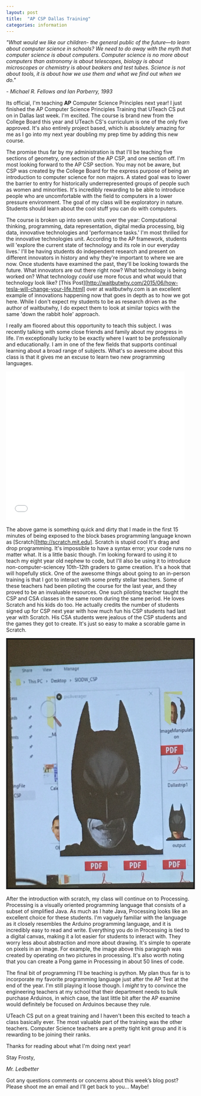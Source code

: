 ```yaml
---
layout: post
title:  "AP CSP Dallas Training"
categories: information
---
```


*"What would we like our children- the general public of the future—to learn about computer science in schools? We need to do away with the myth that computer science is about computers. Computer science is no more about computers than astronomy is about telescopes, biology is about microscopes or chemistry is about beakers and test tubes. Science is not about tools, it is about how we use them and what we find out when we do."*

*- Michael R. Fellows and Ian Parberry, 1993*

Its official, I'm teaching **AP** Computer Science Principles next year! I just finished the AP Computer Science Principles Training that UTeach CS put on in Dallas last week. I'm excited. The course is brand new from the College Board this year and UTeach CS's curriculum is one of the only five approved. It's also entirely project based, which is absolutely amazing for me as I go into my next year doubling my prep time by adding this new course. 

The promise thus far by my administration is that I'll be teaching five sections of geometry, one section of the AP CSP, and one section off. I'm most looking forward to the AP CSP section. You may not be aware, but CSP was created by the College Board for the express purpose of being an introduction to computer science for non majors. A stated goal was to lower the barrier to entry for historically underrepresented groups of people such as women and minorities. It's incredibly rewarding to be able to introduce people who are uncomfortable with the field to computers in a lower pressure environment. The goal of my class will be exploratory in nature. Students should learn about the cool stuff you can do with computers. 


The course is broken up into seven units over the year: Computational thinking, programming, data representation, digital media processing, big data, innovative technologies and 'performance tasks.' I'm most thrilled for the innovative technologies unit. According to the AP framework, students will 'explore the current state of technology and its role in our everyday lives.' I'll be having students do independent research and present on different innovators in history and why they're important to where we are now. Once students have examined the past, they'll be looking towards the future. What innovators are out there right now? What technology is being worked on? What technology *could* use more focus and what would that technology look like? [This Post][http://waitbutwhy.com/2015/06/how-tesla-will-change-your-life.html] over at waitbutwhy.com is an excellent example of innovations happening now that goes in depth as to how we got here. While I don't expect my students to be as research driven as the author of waitbutwhy, I do expect them to look at similar topics with the same 'down the rabbit hole' approach.

I really am floored about this opportunity to teach this subject. I was recently talking with some close friends and family about my progress in life. I'm exceptionally lucky to be exactly where I want to be professionally and educationally. I am in one of the few fields that supports continual learning about a broad range of subjects. What's so awesome about this class is that it gives me an excuse to learn two new programming languages.

<iframe allowtransparency="true" width="485" height="402" src="//scratch.mit.edu/projects/embed/113722086/?autostart=false" frameborder="0" allowfullscreen></iframe>

The above game is something quick and dirty that I made in the first 15 minutes of being exposed to the block bases programming language known as [Scratch][http://scratch.mit.edu]. Scratch is stupid cool It's drag and drop programming. It's impossible to have a syntax error; your code runs no matter what. It is a little basic though. I'm looking forward to using it to teach my eight year old nephew to code, but I'll also be using it to introduce non-computer-sciencey 10th-12th graders to game creation. It's a hook that will hopefully stick. One of the awesome things about going to an in-person training is that I got to interact with some pretty stellar teachers. Some of these teachers had been piloting the course for the last year, and they proved to be an invaluable resources. One such piloting teacher taught the CSP and CSA classes in the same room during the same period. He loves Scratch and his kids do too. He actually credits the number of students signed up for CSP next year with how much fun his CSP students had last year with Scratch. His CSA students were jealous of the CSP students and the games they got to create. It's just so easy to make a scorable game in Scratch.

<img border="4" alt="" src="/images/obatman.JPG">

After the introduction with scratch, my class will continue on to Processing. Processing is a visually oriented programming language that consists of a subset of simplified Java. As much as I hate Java, Processing looks like an excellent choice for these students. I'm vaguely familiar with the language as it closely resembles the Arduino programming language, and it is incredibly easy to read and write. Everything you do in Processing is tied to a digital canvas, making it a lot easier for students to interact with. They worry less about abstraction and more about drawing. It's simple to operate on pixels in an image. For example, the image above this paragraph was created by operating on two pictures in processing. It's also worth noting that you can create a Pong game in Processing in about 50 lines of code.

The final bit of programming I'll be teaching is python. My plan thus far is to incorporate my favorite programming language just after the AP Test at the end of the year. I'm still playing it loose though. I *might* try to convince the engineering teachers at my school that their department needs to bulk purchase Arduinos, in which case, the last little bit after the AP examine would definitely be focused on Arduinos because they rule.

UTeach CS put on a great training and I haven't been this excited to teach a class basically ever. The most valuable part of the training was the other teachers. Computer Science teachers are a pretty tight knit group and it is rewarding to be joining their ranks. 

Thanks for reading about what I'm doing next year! 

Stay Frosty,

*Mr. Ledbetter*

Got any questions comments or concerns about this week’s blog post? Please shoot me an email and I’ll get back to you... Maybe!
